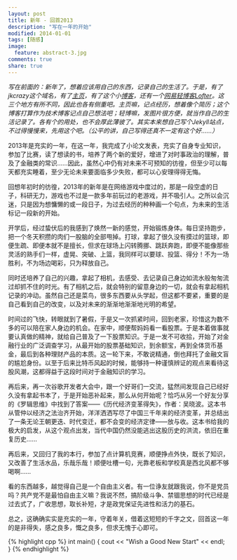 ```yaml
---
layout: post
title: 新年 - 回首2013
description: "写在一年的开始"
modified: 2014-01-01
tags: [随感]
image:
  feature: abstract-3.jpg
comments: true
share: true
---
```


*写在前面的：新年了，想着应该用自己的东西，记录自己的生活了。于是，有了jkcrazy这个域名，有了[主页](http://www.jkcrazy.net)，有了这个小[博客](http://blog.jkcrazy.net)，还有一个[网易轻博客Lofter](http://life.jkcrazy.net)。这三个地方有所不同，因此也各有侧重吧。主页嘛，记点经历，想着像个简历；这个博客打算作为技术博客记点自己想法吧；轻博嘛，发图片很方便，就当作自己的生活记录了。各有个的用处，也不会厚此薄彼了。其实本来想自己写个Jekyll站点，不过得慢慢来，先用这个吧。（公平的讲，自己写得还真不一定有这个好……）*

2013年是充实的一年，在这一年，我完成了小论文发表，充实了自身专业知识，参加了比赛，读了想读的书，培养了两个新的爱好，增进了对时事政治的理解，普及了金融类的常识……因此，虽然心中仍有对未来不可预知的彷徨，但至少可以每天都充实睡着，至少无论未来要面临多少失败，都可以心安理得得无悔。

回想年初时的彷徨，2013年的新年是在网络游戏中度过的，那是一段空虚的日子，科研无力，游戏也不过是一款多年前玩过的老游戏，并不吸引人。之所以会沉迷，只是因为想慵懒的或一段日子，为过去经历的种种画一个句点，为未来的生活标记一段新的开始。

开学后，经过蛰伏后的我感到了焕然一新的感觉，开始锻炼身体。每日坚持跑步，把一个冬天积攒的肉们一股脑的全部甩掉。打球，拿起了很久没有摸过的篮球，即便生疏、即便本就不是擅长，但求在球场上闪转腾挪、跳跃奔跑，即便不能像那些灵活的熟手们一样，虚晃、突破、上篮，我同样可以要球、投篮、得分！不为一场胜利，不为场边喝彩，只为释放自己。

同时还培养了自己的兴趣，拿起了相机，去感受、去记录自己身边如流水般匆匆流过却抓不住的时光。有了相机之后，就会特别的留意身边的一切，就会有拿起相机记录的冲动。虽然自己还是菜鸟，很多东西要从头学起，但这都不要紧，重要的是自己看到自己的改变，以及对未来的渐渐地渐渐地光明的希望。

时间过的飞快，转眼就到了暑假，于是又一次抓紧时间，回到老家，珍惜这为数不多的可以陪在家人身边的机会。在家中，顺便帮妈妈看一看股票。于是本着做事就要认真做的精神，就给自己普及了一下股票知识。于是一发不可收拾，开始了对金融行业的广泛调查学习，从最开始的股票基础知识，到余额宝，再到全体货币基金，最后到各种理财产品的本质。这一轮下来，不敢说精通，倒也拜托了金融文盲的尴尬身份。以至于后来比特币风起的时候，能够持一种谨慎辨证的观点来看待这股风潮，这都得益于这段时间对于金融知识的学习。

再后来，再一次谷歌开发者大会中，跟一个好哥们一交流，猛然间发现自己已经好久没有拿起书本了，于是开始恶补起来，那么从何开始呢？恰巧从另一个好友分享的《罗辑思维》中找到了答案——《历代经济变革得失》，作者：吴晓波。这本书从管仲以经济之法治齐开始，洋洋洒洒写尽了中国三千年来的经济变革，并总结出了一条无论王朝更迭、时代变迁，都不会变的经济定律——放与收。这本书给我的极大的启发，从这个观点出发，当代中国仍然没能逃出这股历史的洪流，依旧在重复历史……

再后来，又回归了我的本行，参加了点计算机竞赛，顺便挣点外快，既长了知识，又改善了生活水品，乐哉乐哉！顺便吐槽一句，光靠老板和学校真是西北风都不够喝啊……

看的东西越多，越觉得自己是一个自由主义者。有一位诤友就跟我说，你不是党员吗？共产党不是最怕自由主义嘛？我说不然，搞阶级斗争、禁锢思想的时代已经是过去式了，广收思想，取长补短，才是政党保证先进性和活力的基石。

总之，这确确实实是充实的一年，守着年关，借着这短短的千字之文，回首这一年的是非得失，感之良多，慨之良多，但求无愧于心即可。

{% highlight cpp %}
int main()
{
    cout << "Wish a Good New Start" << endl;
}
{% endhighlight %}